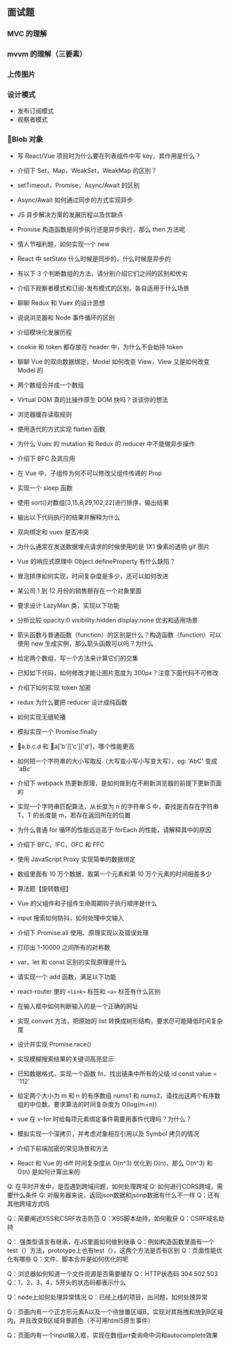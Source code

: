 ## 面试题

### MVC 的理解

### mvvm 的理解（三要素）

### 上传图片

### 设计模式

- 发布订阅模式
- 观察者模式

### Blob 对象

- 写 React/Vue 项目时为什么要在列表组件中写 key，其作用是什么？

- 介绍下 Set，Map，WeakSet，WeakMap 的区别？

- setTimeout，Promise，Async/Await 的区别

- Async/Await 如何通过同步的方式实现异步

- JS 异步解决方案的发展历程以及优缺点

- Promise 构造函数是同步执行还是异步执行，那么 then 方法呢

- 情人节福利题，如何实现一个 new

- React 中 setState 什么时候是同步的，什么时候是异步的


- 有以下 3 个判断数组的方法，请分别介绍它们之间的区别和优劣




- 介绍下观察者模式和订阅-发布模式的区别，各自适用于什么场景

- 聊聊 Redux 和 Vuex 的设计思想

- 说说浏览器和 Node 事件循环的区别

- 介绍模块化发展历程

- cookie 和 token 都存放在 header 中，为什么不会劫持 token

- 聊聊 Vue 的双向数据绑定，Model 如何改变 View，View 又是如何改变 Model 的

- 两个数组合并成一个数组

- Virtual DOM 真的比操作原生 DOM 快吗？谈谈你的想法


- 浏览器缓存读取规则

- 使用迭代的方式实现 flatten 函数

- 为什么 Vuex 的 mutation 和 Redux 的 reducer 中不能做异步操作


- 介绍下 BFC 及其应用

- 在 Vue 中，子组件为何不可以修改父组件传递的 Prop


- 实现一个 sleep 函数

- 使用 sort()对数组[3,15,8,29,102,22]进行排序，输出结果



- 输出以下代码执行的结果并解释为什么

- 双向绑定和 vuex 是否冲突

* 为什么通常在发送数据埋点请求的时候使用的是 1X1 像素的透明 gif 图片



* Vue 的响应式原理中 Object.defineProperty 有什么缺陷？




* 冒泡排序如何实现，时间复杂度是多少，还可以如何改进

* 某公司 1 到 12 月份的销售额存在一个对象里面

* 要求设计 LazyMan 类，实现以下功能

* 分析比较 opacity:0 visibility:hidden display:none 优劣和适用场景

* 箭头函数与普通函数（function）的区别是什么？构造函数（function）可以使用 new 生成实例，那么箭头函数可以吗？为什么

* 给定两个数组，写一个方法来计算它们的交集

* 已知如下代码，如何修改才能让图片宽度为 300px？注意下面代码不可修改

* 介绍下如何实现 token 加密

* redux 为什么要把 reducer 设计成纯函数

* 如何实现无缝轮播

* 模拟实现一个 Promise.finally

* a.b.c.d 和 a['b']['c']['d']，哪个性能更高



* 如何把一个字符串的大小写取反（大写变小写小写变大写），eg: 'AbC' 变成 'aBc'

* 介绍下 webpack 热更新原理，是如何做到在不刷新浏览器的前提下更新页面的

* 实现一个字符串匹配算法，从长度为 n 的字符串 S 中，查找是否存在字符串 T，T 的长度是 m，若存在返回所在的位置

* 为什么普通 for 循环的性能远远高于 forEach 的性能，请解释其中的原因

* 介绍下 BFC，IFC，GFC 和 FFC

* 使用 JavaScript Proxy 实现简单的数据绑定

* 数组里面有 10 万个数据，取第一个元素和第 10 万个元素的时间相差多少

- 算法题【旋转数组】

- Vue 的父组件和子组件生命周期钩子执行顺序是什么

- input 搜索如何防抖，如何处理中文输入

- 介绍下 Promise.all 使用、原理实现以及错误处理

- 打印出 1-10000 之间所有的对称数



* var，let 和 const 区别的实现原理是什么

* 请实现一个 add 函数，满足以下功能

* react-router 里的 `<link>` 标签和 `<a>` 标签有什么区别



* 在输入框中如何判断输入的是一个正确的网址

* 实现 convert 方法，把原始的 list 转换成树形结构，要求尽可能降低时间复杂度

* 设计并实现 Promise.race()

* 实现模糊搜索结果的关键词高亮显示



* 已知数据格式，实现一个函数 fn，找出链条中所有的父级 id const value = '112'

* 给定两个大小为 m 和 n 的有序数组 nums1 和 nums2，请找出这两个有序数组的中位数。要求算法的时间复杂度为 O(log(m+n))

* vue 在 v-for 时给每项元素绑定事件需要用事件代理吗？为什么？

* 模拟实现一个深拷贝，并考虑对象相互引用以及 Symbol 拷贝的情况

* 介绍下前端加密的常见场景和方法

* React 和 Vue 的 diff 时间复杂度从 O(n^3) 优化到 O(n)，那么 O(n^3) 和 O(n) 是如何计算出来的






Q: 在平时开发中，是否遇到跨域问题，如何处理跨域
Q: 如何进行CORS跨域，需要什么条件
Q: 对服务器来说，返回json数据和jsonp数据有什么不一样
Q：还有其他跨域方式吗



Q：简要阐述XSS和CSRF攻击防范
Q：XSS脚本劫持，如何截获
Q：CSRF域名劫持



Q： 强类型语言有继承，在JS里面如何做到继承
Q：例如构造函数里面有一个test（）方法，prototype上也有test（），这两个方法是否有区别
Q：页面性能优化有哪些
Q：文件、脚本合并是如何优化的呢

Q：浏览器如何知道一个文件资源是否需要缓存
Q：HTTP状态码 304 502 503
Q：1，2，3，4，5开头的状态码都表示什么

Q：node上如何处理异常情况
Q：已经上线的项目，出问题，如何处理异常


Q：页面内有一个正方形元素A以及一个待放置区域B，实现对其拖拽和放到B区域内，并且改变B区域背景颜色（不可用html5原生事件）



Q：页面内有一个input输入框，实现在数组arr查询命中词和autocomplete效果